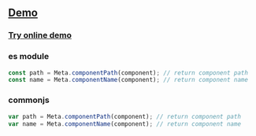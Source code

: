 ## [Demo](https://storybook-addon-meta.netlify.app/)

### [Try online demo](https://storybook-addon-meta.netlify.app/)

### es module
```js
const path = Meta.componentPath(component); // return component path
const name = Meta.componentName(component); // return component name
```

### commonjs
```js
var path = Meta.componentPath(component); // return component path
var name = Meta.componentName(component); // return component name
```
